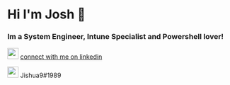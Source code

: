 # Hi I'm Josh 👋

### Im a System Engineer, Intune Specialist and Powershell lover!
<img src="https://s18955.pcdn.co/wp-content/uploads/2017/05/LinkedIn.png" height="25" width="25"> [connect with me on linkedin](https://www.linkedin.com/in/joshua-munro-9043a851)

<img src="https://cdn.wezift.com/assets/apps/discord-chat-for-gamers/logo/_appIconBanner/45cc6c3e249e09483e5ffa860cf8e257.png?mtime=20170517212028" height="25" width="25"> Jishua9#1989
